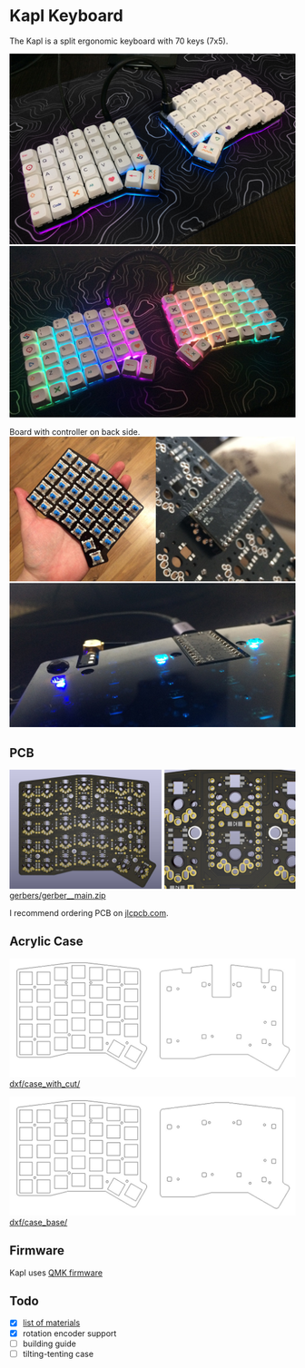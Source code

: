 # Kapl Keyboard

The Kapl is a split ergonomic keyboard with 70 keys (7x5).

![Kapl split keyboard](images/keyboard_2.jpg)
![Kapl split keyboard](images/keyboard.jpg)

Board with controller on back side.
![](images/3.jpg)
![](images/2.jpg)

## PCB

![](images/pcb.jpg)
[gerbers/gerber\_\_main.zip](https://github.com/keyzog/kapl/raw/main/gerbers/gerber__main.zip)

I recommend ordering PCB on [jlcpcb.com](https://jlcpcb.com/).

## Acrylic Case

![](images/case_with_cut.jpg)
[dxf/case_with_cut/](https://github.com/keyzog/kapl/tree/main/dxf/case_with_cut/)

![](images/case_base.jpg)
[dxf/case_base/](https://github.com/keyzog/kapl/tree/main/dxf/case_base/)

## Firmware

Kapl uses [QMK firmware](https://qmk.fm/)

## Todo

-  [x] [list of materials](https://github.com/keyzog/kapl/wiki#bill-of-materials)
-  [x] rotation encoder support
-  [ ] building guide
-  [ ] tilting-tenting case
